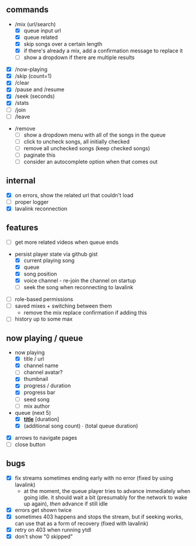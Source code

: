 ## commands

- /mix (url/search)
  - [x] queue input url
  - [x] queue related
  - [x] skip songs over a certain length
  - [x] if there's already a mix, add a confirmation message to replace it
  - [ ] show a dropdown if there are multiple results
- [x] /now-playing
- [x] /skip (count=1)
- [x] /clear
- [x] /pause and /resume
- [x] /seek (seconds)
- [x] /stats
- [ ] /join
- [ ] /leave
- /remove
  - [ ] show a dropdown menu with all of the songs in the queue
  - [ ] click to uncheck songs, all initially checked
  - [ ] remove all unchecked songs (keep checked songs)
  - [ ] paginate this
  - [ ] consider an autocomplete option when that comes out

## internal

- [x] on errors, show the related url that couldn't load
- [ ] proper logger
- [x] lavalink reconnection

## features

- [ ] get more related videos when queue ends
- persist player state via github gist
  - [x] current playing song
  - [x] queue
  - [x] song position
  - [x] voice channel - re-join the channel on startup
  - [ ] seek the song when reconnecting to lavalink
- [ ] role-based permissions
- [ ] saved mixes + switching between them
  - remove the mix replace confirmation if adding this
- [ ] history up to some max

## now playing / queue

- now playing
  - [x] title / url
  - [x] channel name
  - [ ] channel avatar?
  - [x] thumbnail
  - [x] progress / duration
  - [x] progress bar
  - [ ] seed song
  - [ ] mix author
- queue (next 5)
  - [x] **[title](url)** [duration]
  - [x] (additional song count) ∙ (total queue duration)
- [x] arrows to navigate pages
- [ ] close button

## bugs

- [x] fix streams sometimes ending early with no error (fixed by using lavalink)
  - at the moment, the queue player tries to advance immediately when going idle. it should wait a bit (presumably for the network to wake up again), _then_ advance if still idle
- [x] errors get shown twice
- [x] sometimes 403 happens and stops the stream, but if seeking works, can use that as a form of recovery (fixed with lavalink)
- [x] retry on 403 when running ytdl
- [x] don't show "0 skipped"
